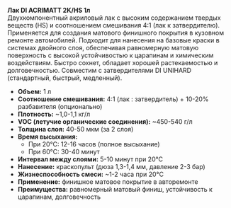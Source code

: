 **Лак DI ACRIMATT 2K/HS 1л**  
Двухкомпонентный акриловый лак с высоким содержанием твердых веществ (HS) и соотношением смешивания 4:1 (лак к затвердителю). Применяется для создания матового финишного покрытия в кузовном ремонте автомобилей. Подходит для нанесения на базовые краски в системах двойного слоя, обеспечивая равномерную матовую поверхность с высокой устойчивостью к царапинам и химическим воздействиям. Быстро сохнет, обладает хорошей растекаемостью и долговечностью. Совместим с затвердителями DI UNIHARD (стандартный, быстрый, медленный).

- **Объем:** 1 л  
- **Соотношение смешивания:** 4:1 (лак : затвердитель) + 10-20% разбавителя (опционально)  
- **Плотность:** ~1,0-1,1 кг/л  
- **VOC (летучие органические соединения):** ~450-540 г/л  
- **Толщина слоя:** 40-50 мкм (за 2 слоя)  
- **Время высыхания:**  
  - При 20°C: 12-16 часов (полное высыхание)  
  - При 60°C: 30-40 минут  
- **Интервал между слоями:** 5-10 минут при 20°C  
- **Нанесение:** краскопульт (дюза 1,3-1,4 мм, давление 2-3 бар)  
- **Жизнеспособность смеси:** ~1-2 часа при 20°C  
- **Применение:** финишное матовое покрытие в авторемонте  
- **Преимущества:** равномерный матовый финиш, устойчивость к царапинам, долговечность  


